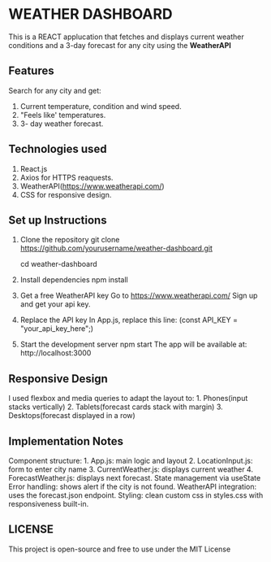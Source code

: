 # WEATHER DASHBOARD
This is a REACT applucation that fetches and displays current weather conditions and a 3-day forecast for any city using the <strong>WeatherAPI</strong>

## Features
Search for any city and get:
1. Current temperature, condition and wind speed.
2. "Feels like' temperatures.
3. 3- day weather forecast.

## Technologies used
1. React.js
2. Axios for HTTPS reaquests.
3. WeatherAPI(https://www.weatherapi.com/)
4. CSS for responsive design.

## Set up Instructions
1. Clone the repository
    git clone https://github.com/yourusername/weather-dashboard.git

    cd weather-dashboard

2. Install dependencies
    npm install

3. Get a free WeatherAPI key
    Go to https://www.weatherapi.com/
    Sign up and get your api key.

4. Replace the API key
    In App.js, replace this line:
    (const API_KEY = "your_api_key_here";)

5. Start the development server
    npm start
    The app will be available at: http://localhost:3000

## Responsive Design
I used flexbox and media queries to adapt the layout to:
    1. Phones(input stacks vertically)
    2. Tablets(forecast cards stack with margin)
    3. Desktops(forecast displayed in a row)

## Implementation Notes
Component structure:
    1. App.js: main logic and layout
    2. LocationInput.js: form to enter city name
    3. CurrentWeather.js: displays current weather
    4. ForecastWeather.js: displays next forecast.
State management via useState
Error handling: shows alert if the city is not found.
WeatherAPI integration: uses the forecast.json endpoint.
Styling: clean custom css in styles.css with responsiveness built-in.

## LICENSE
This project is open-source and free to use under the MIT License


